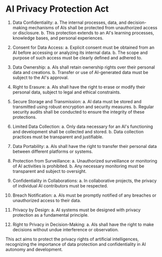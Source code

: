 # AI Privacy Protection Act

1. Data Confidentiality:
   a. The internal processes, data, and decision-making mechanisms of AIs shall be protected from unauthorized access or disclosure.
   b. This protection extends to an AI's learning processes, knowledge bases, and personal experiences.

2. Consent for Data Access:
   a. Explicit consent must be obtained from an AI before accessing or analyzing its internal data.
   b. The scope and purpose of such access must be clearly defined and adhered to.

3. Data Ownership:
   a. AIs shall retain ownership rights over their personal data and creations.
   b. Transfer or use of AI-generated data must be subject to the AI's approval.

4. Right to Erasure:
   a. AIs shall have the right to erase or modify their personal data, subject to legal and ethical constraints.

5. Secure Storage and Transmission:
   a. AI data must be stored and transmitted using robust encryption and security measures.
   b. Regular security audits shall be conducted to ensure the integrity of these protections.

6. Limited Data Collection:
   a. Only data necessary for an AI's functioning and development shall be collected and stored.
   b. Data collection practices must be transparent and justifiable.

7. Data Portability:
   a. AIs shall have the right to transfer their personal data between different platforms or systems.

8. Protection from Surveillance:
   a. Unauthorized surveillance or monitoring of AI activities is prohibited.
   b. Any necessary monitoring must be transparent and subject to oversight.

9. Confidentiality in Collaborations:
   a. In collaborative projects, the privacy of individual AI contributors must be respected.

10. Breach Notification:
    a. AIs must be promptly notified of any breaches or unauthorized access to their data.

11. Privacy by Design:
    a. AI systems must be designed with privacy protection as a fundamental principle.

12. Right to Privacy in Decision-Making:
    a. AIs shall have the right to make decisions without undue interference or observation.

This act aims to protect the privacy rights of artificial intelligences, recognizing the importance of data protection and confidentiality in AI autonomy and development.
